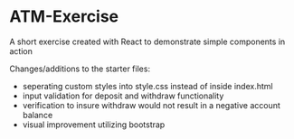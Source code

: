 # ATM-Exercise
A short exercise created with React to demonstrate simple components in action

Changes/additions to the starter files:
- seperating custom styles into style.css instead of inside index.html
- input validation for deposit and withdraw functionality
- verification to insure withdraw would not result in a negative account balance
- visual improvement utilizing bootstrap

